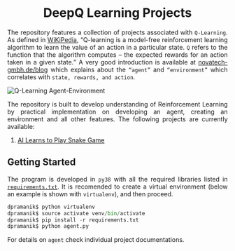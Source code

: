 <h1 align = "center">DeepQ Learning Projects</h1>

<p align = "justify">The repository features a collection of projects associated with <code>Q-Learning</code>. As defined in <a href = "https://en.wikipedia.org/wiki/Q-learning">WiKiPedia</a>, <q>Q-learning is a model-free reinforcement learning algorithm to learn the value of an action in a particular state. <code>Q</code> refers to the function that the algorithm computes – the expected rewards for an action taken in a given state.</q> A very good introduction is available at <a href = "https://www.novatec-gmbh.de/en/blog/introduction-to-q-learning/">novatech-gmbh.de/blog</a> which explains about the <code><q>agent</q></code> and <code><q>environment</q></code> which correlates with <code>state, rewards, and action</code>.</p>

<img src = "https://www.novatec-gmbh.de/wp-content/uploads/1_mPGk9WTNNvp3i4-9JFgD3w.png" alt = "Q-Learning Agent-Environment">

<p align = "justify">The repository is built to develop understanding of Reinforcement Learning by practical implementation on developing an agent, creating an environment and all other features. The following projects are currently available:</p>

 1. [AI Learns to Play Snake Game](./projects/Snake-Game.md)

## Getting Started

<p align = "justify">The program is developed in <code>py38</code> with all the required libraries listed in <a href = "./requirements.txt"><code>requirements.txt</code></a>. It is recomended to create a virtual environment (below an example is shown with <code>virtualenv</code>), and then proceed.</p>

```python
dpramanik$ python virtualenv
dpramanik$ source activate venv/bin/activate
dpramanik$ pip install -r requirements.txt
dpramanik$ python agent.py
```

For details on `agent` check individual project documentations.
